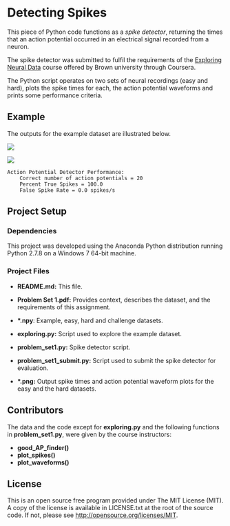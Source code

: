 # Detecting Spikes

This piece of Python code functions as a *spike detector*, returning the times that an action potential occurred in an electrical signal recorded from a neuron.

The spike detector was submitted to fulfil the requirements of the [Exploring Neural Data](https://class.coursera.org/neuraldata-001) course offered by Brown university through Coursera.

The Python script operates on two sets of neural recordings (easy and hard), plots the spike times for each, the action potential waveforms and prints some performance criteria. 

## Example

The outputs for the example dataset are illustrated below.

![](https://github.com/alkashef/detectingspikes/raw/master/AP_example.png)

![](https://github.com/alkashef/detectingspikes/raw/master/Waveform_example.png)

    Action Potential Detector Performance: 
        Correct number of action potentials = 20
        Percent True Spikes = 100.0
        False Spike Rate = 0.0 spikes/s

## Project Setup

### Dependencies

This project was developed using the Anaconda Python distribution running Python 2.7.8 on a Windows 7 64-bit machine.

### Project Files

- **README.md:** This file.

- **Problem Set 1.pdf:** Provides context, describes the dataset, and the requirements of this assignment.

- **\*.npy**: Example, easy, hard and challenge datasets.

- **exploring.py:** Script used to explore the example dataset.

- **problem_set1.py:** Spike detector script.

- **problem_set1_submit.py:** Script used to submit the spike detector for evaluation.

- **\*.png:** Output spike times and action potential waveform plots for the easy and the hard datasets.
 
## Contributors

The data and the code except for **exploring.py** and the following functions in **problem_set1.py**, were given by the course instructors: 
- **good_AP_finder()**
- **plot_spikes()**
- **plot_waveforms()**

## License

This is an open source free program provided under The MIT License (MIT). A copy of the license is available in LICENSE.txt at the root of the source code. If not, please see <http://opensource.org/licenses/MIT>.